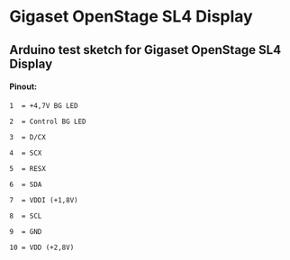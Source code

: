 # Gigaset OpenStage SL4 Display
## Arduino test sketch for Gigaset OpenStage SL4 Display


#### Pinout:
```
1  = +4,7V BG LED

2  = Control BG LED

3  = D/CX

4  = SCX

5  = RESX

6  = SDA

7  = VDDI (+1,8V)

8  = SCL

9  = GND

10 = VDD (+2,8V)
```